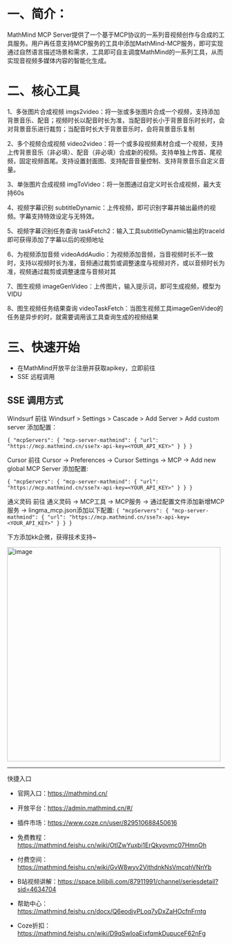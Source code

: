 # 一、简介：
MathMind MCP Server提供了一个基于MCP协议的一系列音视频创作与合成的工具服务。用户再任意支持MCP服务的工具中添加MathMind-MCP服务，即可实现通过自然语言描述场景和需求，工具即可自主调度MathMind的一系列工具，从而实现音视频多媒体内容的智能化生成。

# 二、核心工具

1、多张图片合成视频
imgs2video：将一张或多张图片合成一个视频，支持添加背景音乐、配音；视频时长以配音时长为准，当配音时长小于背景音乐时长时，会对背景音乐进行裁剪；当配音时长大于背景音乐时，会将背景音乐复制

2、多个视频合成视频
video2video：将一个或多段视频素材合成一个视频，支持上传背景音乐（非必填）、配音（非必填）合成新的视频。支持单独上传首、尾视频，固定视频首尾。支持设置封面图、支持配音音量控制、支持背景音乐自定义音量。

3、单张图片合成视频
imgToVideo：将一张图通过自定义时长合成视频，最大支持60s

4、视频字幕识别
subtitleDynamic：上传视频，即可识别字幕并输出最终的视频。字幕支持特效设定与无特效。

5、视频字幕识别任务查询
taskFetch2：输入工具subtitleDynamic输出的traceId即可获得添加了字幕以后的视频地址

6、为视频添加音频
videoAddAudio：为视频添加音频，当音视频时长不一致时，支持以视频时长为准，音频通过裁剪或调整速度与视频对齐，或以音频时长为准，视频通过裁剪或调整速度与音频对其

7、图生视频
imageGenVideo：上传图片，输入提示词，即可生成视频，模型为VIDU

8、图生视频任务结果查询
videoTaskFetch：当图生视频工具imageGenVideo的任务是异步的时，就需要调用该工具查询生成的视频结果

# 三、快速开始
- 在MathMind开放平台注册并获取apikey，立即前往
- SSE 远程调用

## SSE 调用方式
Windsurf
前往 Windsurf > Settings > Cascade > Add Server > Add custom server 添加配置：

`
{
  "mcpServers": {
    "mcp-server-mathmind": {
      "url": "https://mcp.mathmind.cn/sse?x-api-key=<YOUR_API_KEY>"
    }
  }
}
`

Cursor
前往 Cursor -> Preferences -> Cursor Settings -> MCP -> Add new global MCP Server 添加配置:

`
{
  "mcpServers": {
    "mcp-server-mathmind": {
      "url": "https://mcp.mathmind.cn/sse?x-api-key=<YOUR_API_KEY>"
    }
  }
}
`

通义灵码
前往 通义灵码 -> MCP工具 -> MCP服务 -> 通过配置文件添加新增MCP服务 -> lingma_mcp.json添加以下配置:
`
{
  "mcpServers": {
    "mcp-server-mathmind": {
      "url": "https://mcp.mathmind.cn/sse?x-api-key=<YOUR_API_KEY>"
    }
  }
}
`


下方添加kk企微，获得技术支持~

<img width="494" height="496" alt="image" src="https://github.com/user-attachments/assets/f53ed106-d378-4347-aa48-91c6968b0bfe" />


--- 
快捷入口
- 官网入口：https://mathmind.cn/
- 开放平台：https://admin.mathmind.cn/#/
- 插件市场：https://www.coze.cn/user/829510688450616
- 免费教程：https://mathmind.feishu.cn/wiki/OtIZwYuxbi1ErQkyovmc07HmnOh
- 付费空间：https://mathmind.feishu.cn/wiki/GvW8wyv2VithdnkNsVmcqhVNnYb


- B站视频讲解：https://space.bilibili.com/87911991/channel/seriesdetail?sid=4634704

- 帮助中心：https://mathmind.feishu.cn/docx/Q6eodjvPLoq7yDxZaHOcfnFrntg

- Coze折扣：https://mathmind.feishu.cn/wiki/D9qSwIoaEixfqmkDupuceF62nFg

